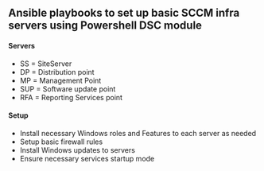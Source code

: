 ## Ansible playbooks to set up basic SCCM infra servers using Powershell DSC module

#### Servers

 - SS = SiteServer
 - DP = Distribution point
 - MP = Management Point
 - SUP = Software update point
 - RFA = Reporting Services point

#### Setup

- Install necessary Windows roles and Features to each server as needed
- Setup basic firewall rules
- Install Windows updates to servers
- Ensure necessary services startup mode
